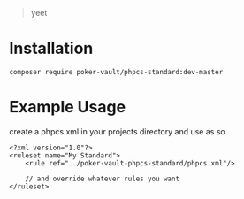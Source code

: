 > yeet
# Installation

`composer require poker-vault/phpcs-standard:dev-master`

# Example Usage
create a phpcs.xml in your projects directory and use as so

```
<?xml version="1.0"?>
<ruleset name="My Standard">
    <rule ref="../poker-vault-phpcs-standard/phpcs.xml"/>
    
    // and override whatever rules you want
</ruleset>
```

